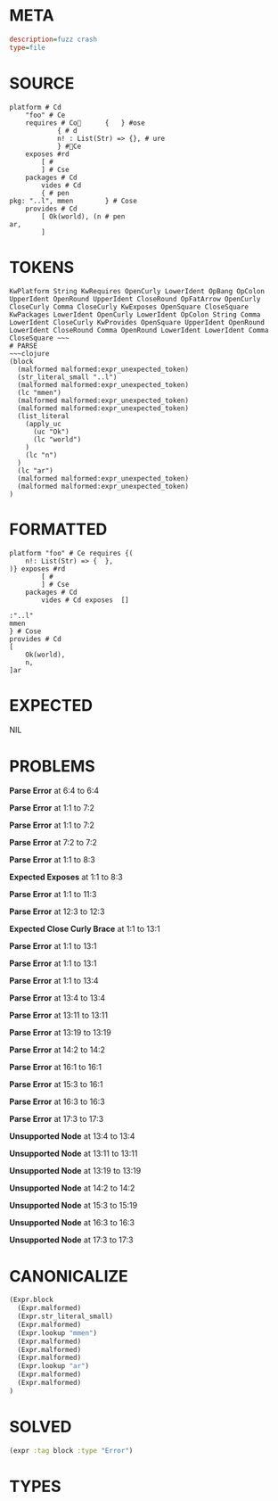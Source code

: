 # META
~~~ini
description=fuzz crash
type=file
~~~
# SOURCE
~~~roc
platform # Cd
	"foo" # Ce
	requires # Co		{	} #ose
			{ # d
			n! : List(Str) => {}, # ure
			} #Ce
	exposes #rd
		[ #
		] # Cse
	packages # Cd
		vides # Cd
		{ # pen
pkg: "..l", mmen		} # Cose
	provides # Cd
		[ Ok(world), (n # pen
ar,
		]
~~~
# TOKENS
~~~text
KwPlatform String KwRequires OpenCurly LowerIdent OpBang OpColon UpperIdent OpenRound UpperIdent CloseRound OpFatArrow OpenCurly CloseCurly Comma CloseCurly KwExposes OpenSquare CloseSquare KwPackages LowerIdent OpenCurly LowerIdent OpColon String Comma LowerIdent CloseCurly KwProvides OpenSquare UpperIdent OpenRound LowerIdent CloseRound Comma OpenRound LowerIdent LowerIdent Comma CloseSquare ~~~
# PARSE
~~~clojure
(block
  (malformed malformed:expr_unexpected_token)
  (str_literal_small "..l")
  (malformed malformed:expr_unexpected_token)
  (lc "mmen")
  (malformed malformed:expr_unexpected_token)
  (malformed malformed:expr_unexpected_token)
  (list_literal
    (apply_uc
      (uc "Ok")
      (lc "world")
    )
    (lc "n")
  )
  (lc "ar")
  (malformed malformed:expr_unexpected_token)
  (malformed malformed:expr_unexpected_token)
)
~~~
# FORMATTED
~~~roc
platform "foo" # Ce requires {(
	n!: List(Str) => {  },
)} exposes #rd
		[ #
		] # Cse
	packages # Cd
		vides # Cd exposes  []

:"..l"
mmen
} # Cose
provides # Cd
[
	Ok(world),
	n,
]ar
~~~
# EXPECTED
NIL
# PROBLEMS
**Parse Error**
at 6:4 to 6:4

**Parse Error**
at 1:1 to 7:2

**Parse Error**
at 1:1 to 7:2

**Parse Error**
at 7:2 to 7:2

**Parse Error**
at 1:1 to 8:3

**Expected Exposes**
at 1:1 to 8:3

**Parse Error**
at 1:1 to 11:3

**Parse Error**
at 12:3 to 12:3

**Expected Close Curly Brace**
at 1:1 to 13:1

**Parse Error**
at 1:1 to 13:1

**Parse Error**
at 1:1 to 13:1

**Parse Error**
at 1:1 to 13:4

**Parse Error**
at 13:4 to 13:4

**Parse Error**
at 13:11 to 13:11

**Parse Error**
at 13:19 to 13:19

**Parse Error**
at 14:2 to 14:2

**Parse Error**
at 16:1 to 16:1

**Parse Error**
at 15:3 to 16:1

**Parse Error**
at 16:3 to 16:3

**Parse Error**
at 17:3 to 17:3

**Unsupported Node**
at 13:4 to 13:4

**Unsupported Node**
at 13:11 to 13:11

**Unsupported Node**
at 13:19 to 13:19

**Unsupported Node**
at 14:2 to 14:2

**Unsupported Node**
at 15:3 to 15:19

**Unsupported Node**
at 16:3 to 16:3

**Unsupported Node**
at 17:3 to 17:3

# CANONICALIZE
~~~clojure
(Expr.block
  (Expr.malformed)
  (Expr.str_literal_small)
  (Expr.malformed)
  (Expr.lookup "mmen")
  (Expr.malformed)
  (Expr.malformed)
  (Expr.malformed)
  (Expr.lookup "ar")
  (Expr.malformed)
  (Expr.malformed)
)
~~~
# SOLVED
~~~clojure
(expr :tag block :type "Error")
~~~
# TYPES
~~~roc
~~~
